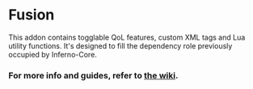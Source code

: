 # Fusion

This addon contains togglable QoL features, custom XML tags and Lua utility functions. It's designed to fill the dependency role previously occupied by Inferno-Core.

### For more info and guides, refer to [the wiki](../../wiki).
